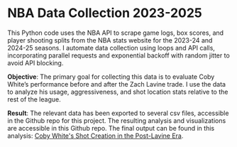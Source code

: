 # NBA Data Collection 2023-2025
This Python code uses the NBA API to scrape game logs, box scores, and player shooting splits from the NBA stats website for the 2023-24 and 2024-25 seasons. I automate data collection using loops and API calls, incorporating parallel requests and exponential backoff with random jitter to avoid API blocking.

**Objective**: The primary goal for collecting this data is to evaluate Coby White’s performance before and after the Zach Lavine trade. I use the data to analyze his usage, aggressiveness, and shot location stats relative to the rest of the league. 

**Result**: The relevant data has been exported to several csv files, accessible in the Github repo for this project. The resulting analysis and visualizations are accessible in this Github repo. The final output can be found in this analysis: [Coby White's Shot Creation in the Post-Lavine Era](https://medium.com/@maezellemillan_87186/coby-whites-shot-creation-in-the-post-lavine-era-98fca6c22f16).
